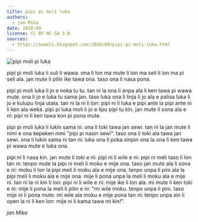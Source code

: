 ```yaml
---
title: pipi pi moli luka
authors:
  - jan Mika
date: 2010-09
license: CC BY-NC-SA 3.0
sources:
  - https://soweli.blogspot.com/2010/09/pipi-pi-moli-luka.html
---
```


<!-- "Praying Mantis Pose 5617" by CatDancing (https://www.flickr.com/photos/catdancing/1437017456/). CC BY-NC 2.0. -->
![pipi moli pi luka](https://live.staticflickr.com/1045/1437017456_3fedea808a_b.jpg)

pipi pi moli luka li suli li wawa. ona li lon ma mute li lon ma seli li lon ma pi seli ala. jan mute li pilin ike tawa ona. taso ona li nasa pona.

pipi pi moli luka li jo e noka tu tu. tan ni la ona li anpa ala li ken tawa pi wawa mute. ona li jo e luka tu sama jan. taso luka ona li linja li jo ala e palisa luka li jo e kulupu linja utala. tan ni la ni li lon: pipi ni li luka e pipi ante la pipi ante ni li ken ala weka. pipi pi luka moli li jo e lipu pipi tu kin. jan mute li sona ala e ni: pipi ni li ken tawa kon pi pona mute.

pipi pi moli luka li lukin sama ni: ona li toki tawa jan sewi. tan ni la jan mute li nimi e ona kepeken nimi "pipi pi nasin sewi". taso ona li toki ala tawa jan sewi. ona li lukin sama ni tan ni: luka ona li poka sinpin ona la ona li ken tawa pi wawa mute e luka ona.

pipi ni li nasa kin. jan mute li toki e ni: pipi ni li wile e ni: pipi ni meli taso li lon tan ni: tenpo mute la pipi ni meli li moku e mije ona. taso jan mute ala li sona e ni: moku li lon la pipi meli li moku ala e mije ona. tenpo unpa li pini ala la pipi meli li moku ala e mije ona. mije li pona unpa la meli li moku ala e mije ni. tan ni la ni kin li lon: pipi ni li wile e ni: mije ike li lon ala. mi mute li ken toki e ni: mije li pona la meli li pilin e ni: "mi wile moku. tenpo unpa li pini. taso mije ni li pona mute. mi wile ala moku e mije pona tan ni: tenpo unpa sin li open la ni li ken lon: mije ni li kama tawa mi kin!".

*jan Mika*
